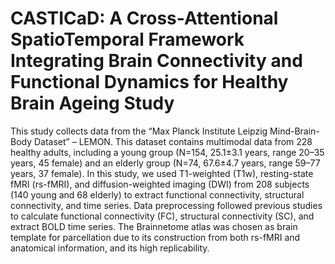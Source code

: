 # CASTICaD: A Cross-Attentional SpatioTemporal Framework Integrating Brain Connectivity and Functional Dynamics for Healthy Brain Ageing Study
This study collects data from the “Max Planck Institute Leipzig Mind-Brain-Body Dataset” – LEMON. This dataset contains multimodal data from 228 healthy adults, including a young group (N=154, 25.1±3.1 years, range 20–35 years, 45 female) and an elderly group (N=74, 67.6±4.7 years, range 59–77 years, 37 female). In this study, we used T1-weighted (T1w), resting-state fMRI (rs-fMRI), and diffusion-weighted imaging (DWI) from 208 subjects (140 young and 68 elderly) to extract functional connectivity, structural connectivity, and time series. Data preprocessing followed previous studies to calculate functional connectivity (FC), structural connectivity (SC), and extract BOLD time series. The Brainnetome atlas was chosen as brain template for parcellation due to its construction from both rs-fMRI and anatomical information, and its high replicability.
